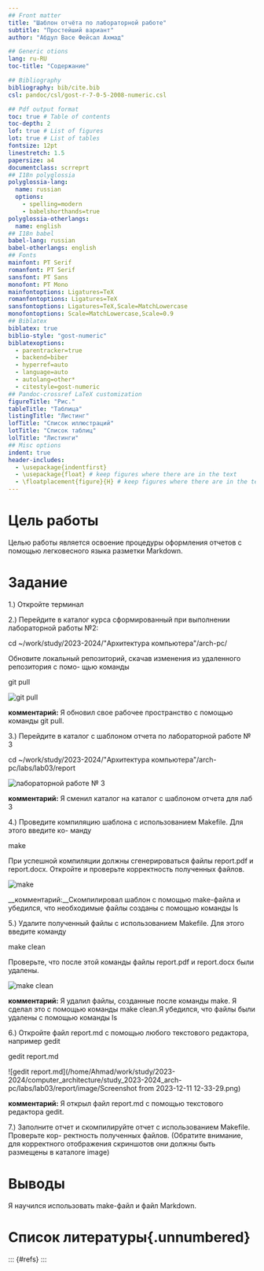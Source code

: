 ```yaml
---
## Front matter
title: "Шаблон отчёта по лабораторной работе"
subtitle: "Простейший вариант"
author: "Абдул Васе Фейсал Ахмад"

## Generic otions
lang: ru-RU
toc-title: "Содержание"

## Bibliography
bibliography: bib/cite.bib
csl: pandoc/csl/gost-r-7-0-5-2008-numeric.csl

## Pdf output format
toc: true # Table of contents
toc-depth: 2
lof: true # List of figures
lot: true # List of tables
fontsize: 12pt
linestretch: 1.5
papersize: a4
documentclass: scrreprt
## I18n polyglossia
polyglossia-lang:
  name: russian
  options:
	- spelling=modern
	- babelshorthands=true
polyglossia-otherlangs:
  name: english
## I18n babel
babel-lang: russian
babel-otherlangs: english
## Fonts
mainfont: PT Serif
romanfont: PT Serif
sansfont: PT Sans
monofont: PT Mono
mainfontoptions: Ligatures=TeX
romanfontoptions: Ligatures=TeX
sansfontoptions: Ligatures=TeX,Scale=MatchLowercase
monofontoptions: Scale=MatchLowercase,Scale=0.9
## Biblatex
biblatex: true
biblio-style: "gost-numeric"
biblatexoptions:
  - parentracker=true
  - backend=biber
  - hyperref=auto
  - language=auto
  - autolang=other*
  - citestyle=gost-numeric
## Pandoc-crossref LaTeX customization
figureTitle: "Рис."
tableTitle: "Таблица"
listingTitle: "Листинг"
lofTitle: "Список иллюстраций"
lotTitle: "Список таблиц"
lolTitle: "Листинги"
## Misc options
indent: true
header-includes:
  - \usepackage{indentfirst}
  - \usepackage{float} # keep figures where there are in the text
  - \floatplacement{figure}{H} # keep figures where there are in the text
---
```


# Цель работы

Целью работы является освоение процедуры оформления отчетов с помощью легковесного
языка разметки Markdown.

# Задание

1.) Откройте терминал

2.) Перейдите в каталог курса сформированный при выполнении лабораторной работы №2:
  
  cd ~/work/study/2023-2024/"Архитектура компьютера"/arch-pc/

Обновите локальный репозиторий, скачав изменения из удаленного репозитория с помо-
щью команды
  
  git pull
  
![git pull](/home/Ahmad/work/study/2023-2024/computer_architecture/study_2023-2024_arch-pc/labs/lab03/report/image/msg1755786255-4755.jpg)

  __комментарий:__ Я обновил свое рабочее пространство с помощью команды git pull.
   
3.) Перейдите в каталог с шаблоном отчета по лабораторной работе № 3

  cd ~/work/study/2023-2024/"Архитектура компьютера"/arch-pc/labs/lab03/report

![лабораторной работе № 3](/home/Ahmad/work/study/2023-2024/computer_architecture/study_2023-2024_arch-pc/labs/lab03/report/image/msg1755786255-4754.jpg)

  __комментарий:__ Я сменил каталог на каталог с шаблоном отчета для лаб 3
  
4.) Проведите компиляцию шаблона с использованием Makefile. Для этого введите ко-
манду
   
   make
   
При успешной компиляции должны сгенерироваться файлы report.pdf и report.docx.
Откройте и проверьте корректность полученных файлов.
 
   
![make](/home/Ahmad/work/study/2023-2024/computer_architecture/study_2023-2024_arch-pc/labs/lab03/report/image/msg1755786255-4757.jpg)
  
  __комментарий:__Скомпилировал шаблон с помощью make-файла и убедился, что необходимые файлы созданы с помощью команды ls
   
5.) Удалите полученный файлы с использованием Makefile. Для этого введите команду

  make clean

Проверьте, что после этой команды файлы report.pdf и report.docx были удалены.

![make clean](/home/Ahmad/work/study/2023-2024/computer_architecture/study_2023-2024_arch-pc/labs/lab03/report/image/msg1755786255-4758.jpg)

  __комментарий:__ Я удалил файлы, созданные после команды make. Я сделал это с помощью команды make clean.Я убедился, что файлы были удалены с помощью команды ls

6.) Откройте файл report.md c помощью любого текстового редактора, например gedit

  gedit report.md

![gedit report.md](/home/Ahmad/work/study/2023-2024/computer_architecture/study_2023-2024_arch-pc/labs/lab03/report/image/Screenshot from 2023-12-11 12-33-29.png)

__комментарий:__ Я открыл файл report.md с помощью текстового редактора gedit.


7.) Заполните отчет и скомпилируйте отчет с использованием Makefile. Проверьте кор-
ректность полученных файлов. (Обратите внимание, для корректного отображения
скриншотов они должны быть размещены в каталоге image)


# Выводы

Я научился использовать make-файл и файл Markdown.

# Список литературы{.unnumbered}

::: {#refs}
:::
